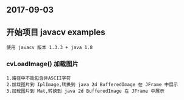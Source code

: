 ## 2017-09-03
## 开始项目 javacv examples
    使用 javacv 版本 1.3.3 + java 1.8
### cvLoadImage() 加载图片
    1.路径中不能包含非ASCII字符
    2.加载图片到 IplImage,转换到 java 2d BufferedImage 在 JFrame 中展示
    3.加载图片到 Mat,转换到 java 2d BufferedImage 在 JFrame 中展示
    